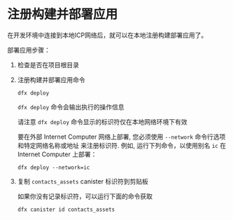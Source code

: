 # 注册构建并部署应用

在开发环境中连接到本地ICP网络后，就可以在本地注册构建部署应用了。

部署应用步骤：

1. 检查是否在项目根目录
2. 注册构建并部署应用命令

   ```text
   dfx deploy
   ```

   `dfx deploy` 命令会输出执行的操作信息

   请注意 `dfx deploy` 命令显示的标识符仅在本地网络环境下有效

   要在外部 Internet Computer 网络上部署, 您必须使用 `--network` 命令行选项和特定网络名称或地址 来注册标识符. 例如, 运行下列命令，以使用别名 `ic` 在 Internet Computer 上部署：

   ```text
   dfx deploy --network=ic
   ```

3. 复制 `contacts_assets` canister 标识符到剪贴板

   如果你没有记录标识符，可以运行下面的命令获取

   ```text
   dfx canister id contacts_assets
   ```



